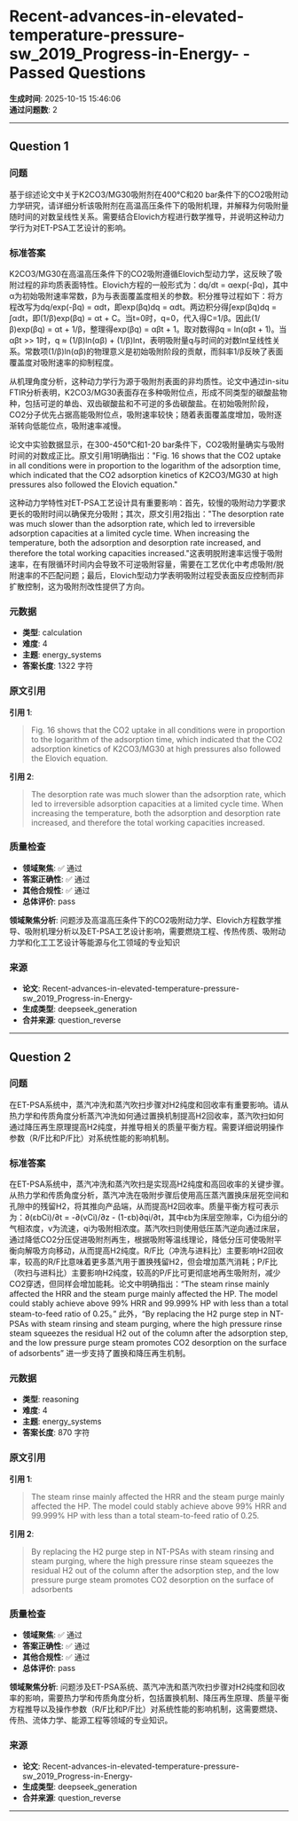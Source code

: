 # Recent-advances-in-elevated-temperature-pressure-sw_2019_Progress-in-Energy- - Passed Questions

**生成时间**: 2025-10-15 15:46:06  
**通过问题数**: 2

---

## Question 1

### 问题

基于综述论文中关于K2CO3/MG30吸附剂在400°C和20 bar条件下的CO2吸附动力学研究，请详细分析该吸附剂在高温高压条件下的吸附机理，并解释为何吸附量随时间的对数呈线性关系。需要结合Elovich方程进行数学推导，并说明这种动力学行为对ET-PSA工艺设计的影响。

### 标准答案

K2CO3/MG30在高温高压条件下的CO2吸附遵循Elovich型动力学，这反映了吸附过程的非均质表面特性。Elovich方程的一般形式为：dq/dt = αexp(-βq)，其中α为初始吸附速率常数，β为与表面覆盖度相关的参数。积分推导过程如下：将方程改写为dq/exp(-βq) = αdt，即exp(βq)dq = αdt。两边积分得∫exp(βq)dq = ∫αdt，即(1/β)exp(βq) = αt + C。当t=0时，q=0，代入得C=1/β。因此(1/β)exp(βq) = αt + 1/β，整理得exp(βq) = αβt + 1。取对数得βq = ln(αβt + 1)。当αβt >> 1时，q ≈ (1/β)ln(αβ) + (1/β)lnt，表明吸附量q与时间的对数lnt呈线性关系。常数项(1/β)ln(αβ)的物理意义是初始吸附阶段的贡献，而斜率1/β反映了表面覆盖度对吸附速率的抑制程度。

从机理角度分析，这种动力学行为源于吸附剂表面的非均质性。论文中通过in-situ FTIR分析表明，K2CO3/MG30表面存在多种吸附位点，形成不同类型的碳酸盐物种，包括可逆的单齿、双齿碳酸盐和不可逆的多齿碳酸盐。在初始吸附阶段，CO2分子优先占据高能吸附位点，吸附速率较快；随着表面覆盖度增加，吸附逐渐转向低能位点，吸附速率减慢。

论文中实验数据显示，在300-450°C和1-20 bar条件下，CO2吸附量确实与吸附时间的对数成正比。原文引用1明确指出："Fig. 16 shows that the CO2 uptake in all conditions were in proportion to the logarithm of the adsorption time, which indicated that the CO2 adsorption kinetics of K2CO3/MG30 at high pressures also followed the Elovich equation."

这种动力学特性对ET-PSA工艺设计具有重要影响：首先，较慢的吸附动力学要求更长的吸附时间以确保充分吸附；其次，原文引用2指出："The desorption rate was much slower than the adsorption rate, which led to irreversible adsorption capacities at a limited cycle time. When increasing the temperature, both the adsorption and desorption rate increased, and therefore the total working capacities increased."这表明脱附速率远慢于吸附速率，在有限循环时间内会导致不可逆吸附容量，需要在工艺优化中考虑吸附/脱附速率的不匹配问题；最后，Elovich型动力学表明吸附过程受表面反应控制而非扩散控制，这为吸附剂改性提供了方向。

### 元数据

- **类型**: calculation
- **难度**: 4
- **主题**: energy_systems
- **答案长度**: 1322 字符

### 原文引用

**引用 1**:
> Fig. 16 shows that the CO2 uptake in all conditions were in proportion to the logarithm of the adsorption time, which indicated that the CO2 adsorption kinetics of K2CO3/MG30 at high pressures also followed the Elovich equation.

**引用 2**:
> The desorption rate was much slower than the adsorption rate, which led to irreversible adsorption capacities at a limited cycle time. When increasing the temperature, both the adsorption and desorption rate increased, and therefore the total working capacities increased.

### 质量检查

- **领域聚焦**: ✅ 通过
- **答案正确性**: ✅ 通过
- **其他合规性**: ✅ 通过
- **总体评价**: pass

**领域聚焦分析**: 问题涉及高温高压条件下的CO2吸附动力学、Elovich方程数学推导、吸附机理分析以及ET-PSA工艺设计影响，需要燃烧工程、传热传质、吸附动力学和化工工艺设计等能源与化工领域的专业知识

### 来源

- **论文**: Recent-advances-in-elevated-temperature-pressure-sw_2019_Progress-in-Energy-
- **生成类型**: deepseek_generation
- **合并来源**: question_reverse

---

## Question 2

### 问题

在ET-PSA系统中，蒸汽冲洗和蒸汽吹扫步骤对H2纯度和回收率有重要影响。请从热力学和传质角度分析蒸汽冲洗如何通过置换机制提高H2回收率，蒸汽吹扫如何通过降压再生原理提高H2纯度，并推导相关的质量平衡方程。需要详细说明操作参数（R/F比和P/F比）对系统性能的影响机制。

### 标准答案

在ET-PSA系统中，蒸汽冲洗和蒸汽吹扫是实现高H2纯度和高回收率的关键步骤。从热力学和传质角度分析，蒸汽冲洗在吸附步骤后使用高压蒸汽置换床层死空间和孔隙中的残留H2，将其推向产品端，从而提高H2回收率。质量平衡方程可表示为：∂(εbCi)/∂t = -∂(vCi)/∂z - (1-εb)∂qi/∂t，其中εb为床层空隙率，Ci为组分i的气相浓度，v为流速，qi为吸附相浓度。蒸汽吹扫则使用低压蒸汽逆向通过床层，通过降低CO2分压促进吸附剂再生，根据吸附等温线理论，降低分压可使吸附平衡向解吸方向移动，从而提高H2纯度。R/F比（冲洗与进料比）主要影响H2回收率，较高的R/F比意味着更多蒸汽用于置换残留H2，但会增加蒸汽消耗；P/F比（吹扫与进料比）主要影响H2纯度，较高的P/F比可更彻底地再生吸附剂，减少CO2穿透，但同样会增加能耗。论文中明确指出：“The steam rinse mainly affected the HRR and the steam purge mainly affected the HP. The model could stably achieve above 99% HRR and 99.999% HP with less than a total steam-to-feed ratio of 0.25。” 此外，“By replacing the H2 purge step in NT-PSAs with steam rinsing and steam purging, where the high pressure rinse steam squeezes the residual H2 out of the column after the adsorption step, and the low pressure purge steam promotes CO2 desorption on the surface of adsorbents” 进一步支持了置换和降压再生机制。

### 元数据

- **类型**: reasoning
- **难度**: 4
- **主题**: energy_systems
- **答案长度**: 870 字符

### 原文引用

**引用 1**:
> The steam rinse mainly affected the HRR and the steam purge mainly affected the HP. The model could stably achieve above 99% HRR and 99.999% HP with less than a total steam-to-feed ratio of 0.25.

**引用 2**:
> By replacing the H2 purge step in NT-PSAs with steam rinsing and steam purging, where the high pressure rinse steam squeezes the residual H2 out of the column after the adsorption step, and the low pressure purge steam promotes CO2 desorption on the surface of adsorbents

### 质量检查

- **领域聚焦**: ✅ 通过
- **答案正确性**: ✅ 通过
- **其他合规性**: ✅ 通过
- **总体评价**: pass

**领域聚焦分析**: 问题涉及ET-PSA系统、蒸汽冲洗和蒸汽吹扫步骤对H2纯度和回收率的影响，需要热力学和传质角度分析，包括置换机制、降压再生原理、质量平衡方程推导以及操作参数（R/F比和P/F比）对系统性能的影响机制，这需要燃烧、传热、流体力学、能源工程等领域的专业知识。

### 来源

- **论文**: Recent-advances-in-elevated-temperature-pressure-sw_2019_Progress-in-Energy-
- **生成类型**: deepseek_generation
- **合并来源**: question_reverse

---

